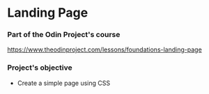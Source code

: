 # Landing Page

### Part of the Odin Project's course
https://www.theodinproject.com/lessons/foundations-landing-page

### Project's objective

* Create a simple page using CSS
